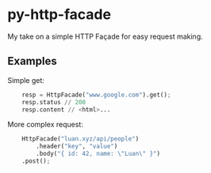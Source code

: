 # py-http-facade

My take on a simple HTTP Façade for easy request making.

## Examples

Simple get:

```python
    resp = HttpFacade("www.google.com").get();
    resp.status // 200
    resp.content // <html>...
```

More complex request:

```python
    HttpFacade("luan.xyz/api/people")
        .header("key", "value")
        .body("{ id: 42, name: \"Luan\" }")
    .post();
```
